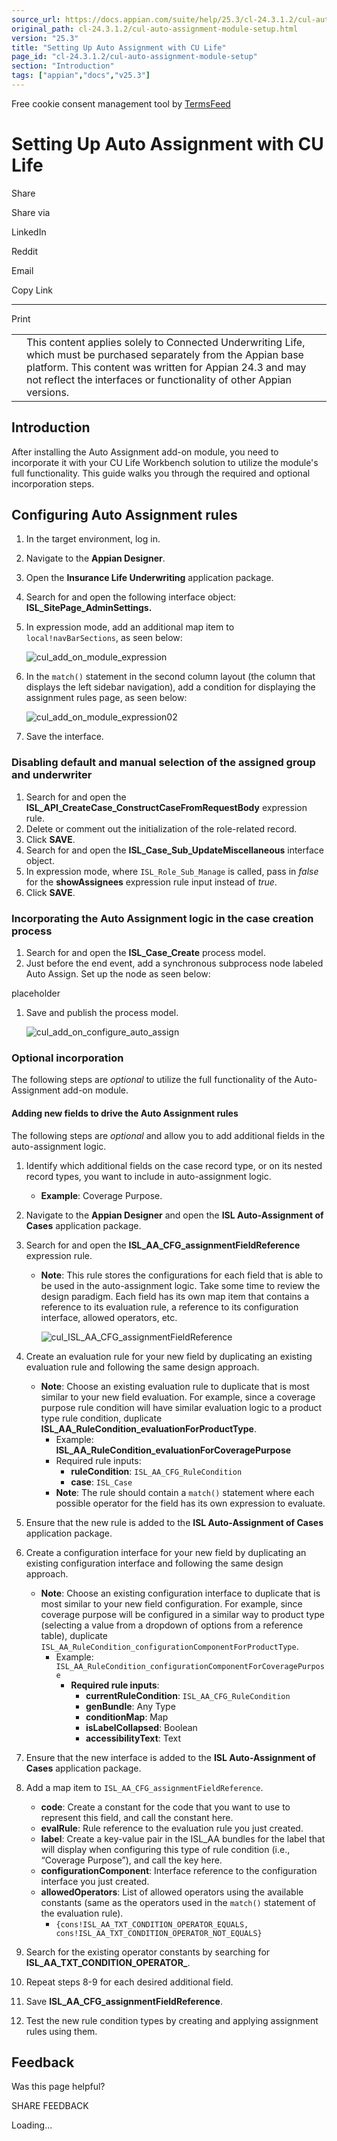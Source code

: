 ```yaml
---
source_url: https://docs.appian.com/suite/help/25.3/cl-24.3.1.2/cul-auto-assignment-module-setup.html
original_path: cl-24.3.1.2/cul-auto-assignment-module-setup.html
version: "25.3"
title: "Setting Up Auto Assignment with CU Life"
page_id: "cl-24.3.1.2/cul-auto-assignment-module-setup"
section: "Introduction"
tags: ["appian","docs","v25.3"]
---
```



Free cookie consent management tool by [TermsFeed](https://www.termsfeed.com/)

# Setting Up Auto Assignment with CU Life

Share

Share via

LinkedIn

Reddit

Email

Copy Link

* * *

Print

<table><tbody><tr><td><i class="fa fa-check-square-o" aria-hidden="true"></i></td><td>This content applies solely to Connected Underwriting Life, which must be purchased separately from the Appian base platform. This content was written for Appian 24.3 and may not reflect the interfaces or functionality of other Appian versions.</td></tr></tbody></table>

## Introduction

After installing the Auto Assignment add-on module, you need to incorporate it with your CU Life Workbench solution to utilize the module's full functionality. This guide walks you through the required and optional incorporation steps.

## Configuring Auto Assignment rules

1.  In the target environment, log in.
2.  Navigate to the **Appian Designer**.
3.  Open the **Insurance Life Underwriting** application package.
4.  Search for and open the following interface object: **ISL\_SitePage\_AdminSettings.**
5.  In expression mode, add an additional map item to `local!navBarSections`, as seen below:

    ![cul_add_on_module_expression](images/cul_add_on_module_expression.png)

6.  In the `match()` statement in the second column layout (the column that displays the left sidebar navigation), add a condition for displaying the assignment rules page, as seen below:

    ![cul_add_on_module_expression02](images/cul_add_on_module_expression02.png)

7.  Save the interface.

### Disabling default and manual selection of the assigned group and underwriter

1.  Search for and open the **ISL\_API\_CreateCase\_ConstructCaseFromRequestBody** expression rule.
2.  Delete or comment out the initialization of the role-related record.
3.  Click **SAVE**.
4.  Search for and open the **ISL\_Case\_Sub\_UpdateMiscellaneous** interface object.
5.  In expression mode, where `ISL_Role_Sub_Manage` is called, pass in _false_ for the **showAssignees** expression rule input instead of _true_.
6.  Click **SAVE**.

### Incorporating the Auto Assignment logic in the case creation process

1.  Search for and open the **ISL\_Case\_Create** process model.
2.  Just before the end event, add a synchronous subprocess node labeled Auto Assign. Set up the node as seen below:

placeholder

1.  Save and publish the process model.

    ![cul_add_on_configure_auto_assign](images/cul_add_on_configure_auto_assign.png)

### Optional incorporation

The following steps are _optional_ to utilize the full functionality of the Auto-Assignment add-on module.

#### Adding new fields to drive the Auto Assignment rules

The following steps are _optional_ and allow you to add additional fields in the auto-assignment logic.

1.  Identify which additional fields on the case record type, or on its nested record types, you want to include in auto-assignment logic.
    -   **Example**: Coverage Purpose.
2.  Navigate to the **Appian Designer** and open the **ISL Auto-Assignment of Cases** application package.
3.  Search for and open the **ISL\_AA\_CFG\_assignmentFieldReference** expression rule.
    -   **Note**: This rule stores the configurations for each field that is able to be used in the auto-assignment logic. Take some time to review the design paradigm. Each field has its own map item that contains a reference to its evaluation rule, a reference to its configuration interface, allowed operators, etc.

        ![cul_ISL_AA_CFG_assignmentFieldReference](images/cul_ISL_AA_CFG_assignmentFieldReference.png)

4.  Create an evaluation rule for your new field by duplicating an existing evaluation rule and following the same design approach.
    -   **Note**: Choose an existing evaluation rule to duplicate that is most similar to your new field evaluation. For example, since a coverage purpose rule condition will have similar evaluation logic to a product type rule condition, duplicate **ISL\_AA\_RuleCondition\_evaluationForProductType**.
        -   Example: **ISL\_AA\_RuleCondition\_evaluationForCoveragePurpose**
        -   Required rule inputs:
            -   **ruleCondition**: `ISL_AA_CFG_RuleCondition`
            -   **case**: `ISL_Case`
        -   **Note**: The rule should contain a `match()` statement where each possible operator for the field has its own expression to evaluate.
5.  Ensure that the new rule is added to the **ISL Auto-Assignment of Cases** application package.
6.  Create a configuration interface for your new field by duplicating an existing configuration interface and following the same design approach.
    -   **Note**: Choose an existing configuration interface to duplicate that is most similar to your new field configuration. For example, since coverage purpose will be configured in a similar way to product type (selecting a value from a dropdown of options from a reference table), duplicate `ISL_AA_RuleCondition_configurationComponentForProductType`.
        -   Example: `ISL_AA_RuleCondition_configurationComponentForCoveragePurpose`
            -   **Required rule inputs**:
                -   **currentRuleCondition**: `ISL_AA_CFG_RuleCondition`
                -   **genBundle**: Any Type
                -   **conditionMap**: Map
                -   **isLabelCollapsed**: Boolean
                -   **accessibilityText**: Text
7.  Ensure that the new interface is added to the **ISL Auto-Assignment of Cases** application package.
8.  Add a map item to `ISL_AA_CFG_assignmentFieldReference`.
    -   **code**: Create a constant for the code that you want to use to represent this field, and call the constant here.
    -   **evalRule**: Rule reference to the evaluation rule you just created.
    -   **label**: Create a key-value pair in the ISL\_AA bundles for the label that will display when configuring this type of rule condition (i.e., “Coverage Purpose”), and call the key here.
    -   **configurationComponent**: Interface reference to the configuration interface you just created.
    -   **allowedOperators**: List of allowed operators using the available constants (same as the operators used in the `match()` statement of the evaluation rule).
        -   `{cons!ISL_AA_TXT_CONDITION_OPERATOR_EQUALS, cons!ISL_AA_TXT_CONDITION_OPERATOR_NOT_EQUALS}`
9.  Search for the existing operator constants by searching for **ISL\_AA\_TXT\_CONDITION\_OPERATOR\_**.
10.  Repeat steps 8-9 for each desired additional field.
11.  Save **ISL\_AA\_CFG\_assignmentFieldReference**.
12.  Test the new rule condition types by creating and applying assignment rules using them.

## Feedback

Was this page helpful?

SHARE FEEDBACK

Loading...